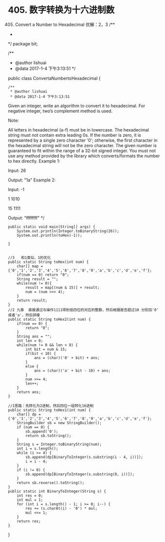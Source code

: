 # 405. 数字转换为十六进制数


[](https://leetcode-cn.com/problems/convert-a-number-to-hexadecimal/)



405. Convert a Number to Hexadecimal
优解：2，3
/**
 *
 */
package bit;

/**
 * @author lishuai
 * @data 2017-1-4 下午3:13:51
 */

public class ConvertaNumbertoHexadecimal {

    /**
     * @author lishuai
     * @data 2017-1-4 下午3:13:51
Given an integer, write an algorithm to convert it to hexadecimal.
For negative integer, two’s complement method is used.

Note:

All letters in hexadecimal (a-f) must be in lowercase.
The hexadecimal string must not contain extra leading 0s.
If the number is zero, it is represented by a single zero character '0';
otherwise, the first character in the hexadecimal string will not be the zero character.
The given number is guaranteed to fit within the range of a 32-bit signed integer.
You must not use any method provided by the library which converts/formats the number to hex directly.
Example 1:

Input:
26

Output:
"1a"
Example 2:

Input:
-1

1 1010

15  1111

Output:
"ffffffff"
     */

    public static void main(String[] args) {
        System.out.println(Integer.toBinaryString(26));
        System.out.println(toHex(-1));

    }


    //3   和1类似，1的优化
    public static String toHex(int num) {
        char[] map = {'0','1','2','3','4','5','6','7','8','9','a','b','c','d','e','f'};
        if(num == 0) return "0";
        String result = "";
        while(num != 0){
            result = map[(num & 15)] + result;
            num = (num >>> 4);
        }
        return result;
    }
    //2 九章  直接通过与操作1111得到低四位的对应的整数，然后根据是否超过10 分别加'0' 或者'a'，然后拼接
    public static String toHex2(int num) {
        if(num == 0) {
            return "0";
        }
        String ans = "";
        int len = 0;
        while(num != 0 && len < 8) {
            int bit = num & 15;
            if(bit < 10) {
                ans = (char)('0' + bit) + ans;
            }
            else {
                ans = (char)('a' + bit - 10) + ans;
            }
            num >>= 4;
            len++;
        }
        return ans;
    }

    //1思路：先转化为2进制，然后四位一组转化16进制
    public static String toHex1(int num) {
        char[] dp = {'0','1','2','3','4','5','6','7','8','9','a','b','c','d','e','f'};
        StringBuilder sb = new StringBuilder();
        if (num == 0) {
            sb.append('0');
            return sb.toString();
        }
        String s = Integer.toBinaryString(num);
        int i = s.length();
        while (i >= 4) {             
            sb.append(dp[BinaryToInteger(s.substring(i - 4, i))]);
            i = i - 4;
        }
        if (i != 0) {
            sb.append(dp[BinaryToInteger(s.substring(0, i))]);
        }       
        return sb.reverse().toString();
    }
    public static int BinaryToInteger(String s) {
        int res = 0;
        int mul = 1;
        for (int i = s.length() - 1; i >= 0; i--) {
            res += (s.charAt(i) - '0') * mul;
            mul <<= 1;
        }
        return res;
    }
}


